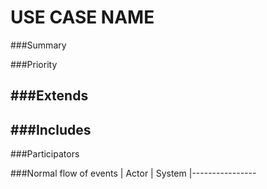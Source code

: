 # USE CASE NAME

###Summary


###Priority


###Extends
-

###Includes
-

###Participators


###Normal flow of events
| Actor | System
|----------------

